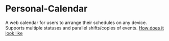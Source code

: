 # Personal-Calendar
A web calendar for users to arrange their schedules on any device. Supports multiple statuses and parallel shifts/copies of events.
<a href="http://fxwei.student.ust.hk/calendar/calendar.php">How does it look like</a>

